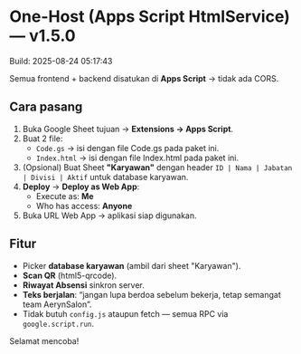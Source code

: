# One-Host (Apps Script HtmlService) — v1.5.0
Build: 2025-08-24 05:17:43

Semua frontend + backend disatukan di **Apps Script** → tidak ada CORS.
## Cara pasang
1. Buka Google Sheet tujuan → **Extensions → Apps Script**.
2. Buat 2 file:
   - `Code.gs` → isi dengan file Code.gs pada paket ini.
   - `Index.html` → isi dengan file Index.html pada paket ini.
3. (Opsional) Buat Sheet **"Karyawan"** dengan header `ID | Nama | Jabatan | Divisi | Aktif` untuk database karyawan.
4. **Deploy** → **Deploy as Web App**:
   - Execute as: **Me**
   - Who has access: **Anyone**
5. Buka URL Web App → aplikasi siap digunakan.

## Fitur
- Picker **database karyawan** (ambil dari sheet "Karyawan").
- **Scan QR** (html5-qrcode).
- **Riwayat Absensi** sinkron server.
- **Teks berjalan**: “jangan lupa berdoa sebelum bekerja, tetap semangat team AerynSalon”.
- Tidak butuh `config.js` ataupun fetch — semua RPC via `google.script.run`.

Selamat mencoba!
